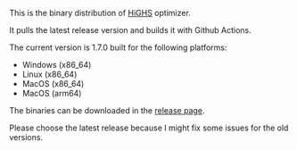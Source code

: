 This is the binary distribution of [HiGHS](https://github.com/ERGO-Code/HiGHS) optimizer.

It pulls the latest release version and builds it with Github Actions.

The current version is 1.7.0 built for the following platforms:
- Windows (x86_64)
- Linux (x86_64)
- MacOS (x86_64)
- MacOS (arm64)

The binaries can be downloaded in the [release page](https://github.com/metab0t/highs_autobuild/releases).

Please choose the latest release because I might fix some issues for the old versions.
